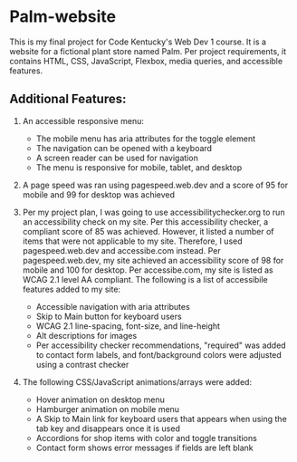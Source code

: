 # Palm-website

This is my final project for Code Kentucky's Web Dev 1 course. It is a website for a fictional plant store named Palm. Per project requirements, it contains HTML, CSS, JavaScript, Flexbox, media queries, and accessible features. 

## Additional Features:
  1. An accessible responsive menu:
      * The mobile menu has aria attributes for the toggle element
      * The navigation can be opened with a keyboard
      * A screen reader can be used for navigation
      * The menu is responsive for mobile, tablet, and desktop

  2. A page speed was ran using pagespeed.web.dev and a score of 95 for mobile and 99 for desktop was    achieved

  3. Per my project plan, I was going to use accessibilitychecker.org to run an accessibility check on my site. Per this accessibility checker, a compliant score of 85 was achieved. However, it listed a number of items that were not applicable to my site. Therefore, I used pagespeed.web.dev and accessibe.com instead. Per pagespeed.web.dev, my site achieved an accessibility score of 98 for mobile and 100 for desktop. Per accessibe.com, my site is listed as WCAG 2.1 level AA compliant. The following is a list of accessibile features added to my site:
      * Accessible navigation with aria attributes
      * Skip to Main button for keyboard users
      * WCAG 2.1 line-spacing, font-size, and line-height
      * Alt descriptions for images
      * Per accessibility checker recommendations, "required" was added to contact form labels, and font/background colors were adjusted using a contrast checker

  4. The following CSS/JavaScript animations/arrays were added:
      * Hover animation on desktop menu
      * Hamburger animation on mobile menu
      * A Skip to Main link for keyboard users that appears when using the tab key and disappears once it  is used
      * Accordions for shop items with color and toggle transitions
      * Contact form shows error messages if fields are left blank

